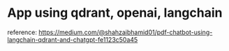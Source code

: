 # App using qdrant, openai, langchain

reference: https://medium.com/@shahzaibhamid01/pdf-chatbot-using-langchain-qdrant-and-chatgpt-fe1123c50a45